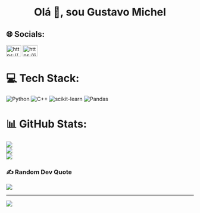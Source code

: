 <h1 align="center">Olá 👋, sou Gustavo Michel</h1>

## 🌐 Socials:
<a href="https://kaggle.com/https://www.kaggle.com/gustavomichel" target="blank"><img align="center" src="https://raw.githubusercontent.com/rahuldkjain/github-profile-readme-generator/master/src/images/icons/Social/kaggle.svg" alt="https://www.kaggle.com/gustavomichel" height="30" width="40" /></a>
<a href="[https://instagram.com/https://instagram.com/gustavo_miche1](https://www.instagram.com/gustavo_miche1/)" target="blank"><img align="center" src="https://raw.githubusercontent.com/rahuldkjain/github-profile-readme-generator/master/src/images/icons/Social/instagram.svg" alt="https://instagram.com/gustavo_miche1" height="30" width="40" /></a>
# 💻 Tech Stack:
![Python](https://img.shields.io/badge/python-3670A0?style=for-the-badge&logo=python&logoColor=ffdd54) ![C++](https://img.shields.io/badge/c++-%2300599C.svg?style=for-the-badge&logo=c%2B%2B&logoColor=white) ![scikit-learn](https://img.shields.io/badge/scikit--learn-%23F7931E.svg?style=for-the-badge&logo=scikit-learn&logoColor=white) ![Pandas](https://img.shields.io/badge/pandas-%23150458.svg?style=for-the-badge&logo=pandas&logoColor=white)
# 📊 GitHub Stats:
![](https://github-readme-stats.vercel.app/api?username=Gustavo-michel&theme=dracula&hide_border=false&include_all_commits=false&count_private=false)<br/>
![](https://github-readme-streak-stats.herokuapp.com/?user=Gustavo-michel&theme=dracula&hide_border=false)<br/>
![](https://github-readme-stats.vercel.app/api/top-langs/?username=Gustavo-michel&theme=dracula&hide_border=false&include_all_commits=false&count_private=false&layout=compact)

### ✍️ Random Dev Quote
![](https://quotes-github-readme.vercel.app/api?type=vetical&theme=radical)


---
[![](https://visitcount.itsvg.in/api?id=Gustavo-michel&icon=0&color=12)](https://visitcount.itsvg.in)

<!-- Proudly created with GPRM ( https://gprm.itsvg.in ) -->
